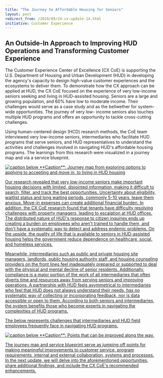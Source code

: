 ```yaml
---
title: "The Journey to Affordable Housing for Seniors"
layout: post
redirect_from: /2019/09/24-cx-update-14.html
initiative: Customer Experience
---
```

<h2>An Outside-In Approach to Improving HUD Operations and Transforming Customer Experience</h2>

The Customer Experience Center of Excellence (CX CoE) is supporting the U.S. Department of Housing and Urban Development (HUD)
in developing the agency's capacity to design high-value customer experiences and the ecosystems to deliver them. To 
demonstrate how the CX approach can be applied at HUD, the CX CoE focused on the experience of very low-income seniors 
seeking and living in HUD-assisted housing. Seniors are a large and growing population, and 60% have low to moderate income. 
Their challenges would serve as a case study and as the bellwether for system-wide opportunities. The journey of very 
low- income seniors also touches multiple HUD programs and offers an opportunity to tackle cross-cutting challenges.

Using human-centered design (HCD) research methods, the CoE team interviewed very low-income seniors, intermediaries who 
facilitate HUD programs that serve seniors, and HUD representatives to understand the activities and challenges involved in 
navigating HUD's affordable housing programs. The learnings from this research were visualized in a journey map and via a 
service blueprint. 

<a href="{{site.baseurl}}/images/JourneyHousingSeniors.png" target="_blank" rel="noopener noreferrer">
<img src="{{site.baseurl}}/images/JourneyHousingSeniors.png" alt="caption below">
**Caption**: Journey map from exploring options to applying to accepting and move in, to living in HUD housing

Our research revealed that very low-income seniors make important housing decisions with limited, disjointed information, 
making it difficult to search, filter, and track the best opportunities. Uncertainty about eligibility, waitlist status and 
long waiting periods, commonly 5-10 years, leave them anxious. Move-in expenses can create additional financial burden. In 
addition, the CX CoE research found that tenants have difficulty resolving challenges with property managers, leading to 
escalation at HUD offices. The distributed nature of HUD's response to citizen inquiries ends up creating a burden on employees who aren't trained to handle them, and don't have a systematic way to detect and address endemic problems. On the upside, the quality of life that is available to seniors in HUD-assisted housing helps the government reduce dependence on healthcare, social, and homeless services. 

Meanwhile, intermediaries such as public and private housing site managers, landlords, public housing authority staff, and 
housing counseling providers on the front lines feel inadequately prepared or supported to deal with the physical and mental 
decline of senior residents. Additionally, compliance is a major portion of the work of all intermediaries that often diverts time and resources away from serving seniors and improving operations. A partnership with HUD feels asymmetrical to 
intermediaries who feel that HUD does not always understand their needs, has no systematic way of collecting or incorporating feedback, nor is data accessible or open to them. According to both seniors and intermediaries, the system benefits those who become experts in navigating the complexities of HUD programs. 

The below represents challenges that intermediaries and HUD field employees frequently face in navigating HUD programs.

<a href="{{site.baseurl}}/images/OpportunityPointsSeniors.png" target="_blank" rel="noopener noreferrer">
<img src="{{site.baseurl}}/images/OpportunityPointsSeniors.png" alt="caption below">
**Caption**: Points that can be improved along the way.
  
The journey map and service blueprint serve as jumping off points for making meaningful improvements to customer service, 
program requirements, internal and external collaboration, systems and processes. In the next update, we will delve into 
the aforementioned opportunities, share additional findings, and include the CX CoE's recommended enhancements.
